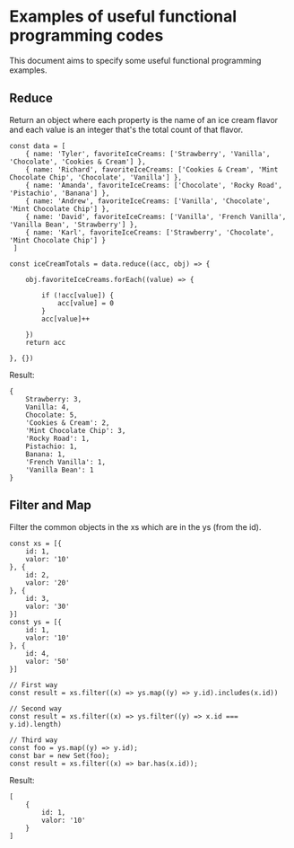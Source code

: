 # Examples of useful functional programming codes
This document aims to specify some useful functional programming examples.

## Reduce
Return an object where each property is the name of an ice cream flavor and each value is an integer that's the total count of that flavor.

```
const data = [
	{ name: 'Tyler', favoriteIceCreams: ['Strawberry', 'Vanilla', 'Chocolate', 'Cookies & Cream'] },
	{ name: 'Richard', favoriteIceCreams: ['Cookies & Cream', 'Mint Chocolate Chip', 'Chocolate', 'Vanilla'] },
	{ name: 'Amanda', favoriteIceCreams: ['Chocolate', 'Rocky Road', 'Pistachio', 'Banana'] },
	{ name: 'Andrew', favoriteIceCreams: ['Vanilla', 'Chocolate', 'Mint Chocolate Chip'] },
	{ name: 'David', favoriteIceCreams: ['Vanilla', 'French Vanilla', 'Vanilla Bean', 'Strawberry'] },
	{ name: 'Karl', favoriteIceCreams: ['Strawberry', 'Chocolate', 'Mint Chocolate Chip'] }
 ]

const iceCreamTotals = data.reduce((acc, obj) => {
    
    obj.favoriteIceCreams.forEach((value) => {
        
        if (!acc[value]) {
            acc[value] = 0    
        }   
        acc[value]++
        
    })
    return acc
    
}, {})
```

Result:
```
{ 
	Strawberry: 3,
	Vanilla: 4,
	Chocolate: 5,
	'Cookies & Cream': 2,
	'Mint Chocolate Chip': 3,
	'Rocky Road': 1,
	Pistachio: 1,
	Banana: 1,
	'French Vanilla': 1,
	'Vanilla Bean': 1 
}
```


## Filter and Map
Filter the common objects in the xs which are in the ys (from the id).

```
const xs = [{
    id: 1,
    valor: '10'
}, {
    id: 2,
    valor: '20' 
}, {
    id: 3,
    valor: '30' 
}]
const ys = [{
    id: 1,
    valor: '10' 
}, {
    id: 4,
    valor: '50' 
}]

// First way
const result = xs.filter((x) => ys.map((y) => y.id).includes(x.id))

// Second way
const result = xs.filter((x) => ys.filter((y) => x.id === y.id).length)

// Third way
const foo = ys.map((y) => y.id);
const bar = new Set(foo);
const result = xs.filter((x) => bar.has(x.id));
```

Result:
```
[
	{
	    id: 1,
	    valor: '10'
	}
]
```

